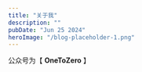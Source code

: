 ```yaml
---
title: "关于我"
description: ""
pubDate: "Jun 25 2024"
heroImage: "/blog-placeholder-1.png"
---
```


公众号为【 **OneToZero** 】
